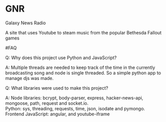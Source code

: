 # GNR
<p>Galaxy News Radio</p>
<p>A site that uses Youtube to steam music from the popular Bethesda Fallout games</p>
#FAQ
<p>Q: Why does this project use Python and JavaScript?</p>
<p>A: Multiple threads are needed to keep track of the time in the currently broadcasting song and node is single threaded. So a simple python app to manage djs was made.</p>
<p>Q: What libraries were used to make this project?</p>
<p>A: Node libraries: bcrypt, body-parser, express, hacker-news-api, mongoose, path, request and socket.io.<br> Python: sys, threading, requests, time, json, isodate and pymongo.<br> Frontend JavaScript: angular, and youtube-iframe</p>
